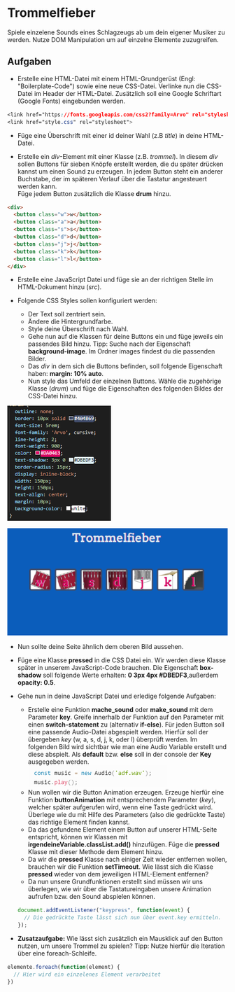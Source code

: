# Trommelfieber
Spiele einzelene Sounds eines Schlagzeugs ab um dein eigener Musiker zu werden. Nutze DOM Manipulation um auf einzelne Elemente zuzugreifen.

## Aufgaben

* Erstelle eine HTML-Datei mit einem HTML-Grundgerüst (Engl: "Boilerplate-Code") sowie eine neue CSS-Datei. Verlinke nun die CSS-Datei im Header der HTML-Datei. Zusätzlich soll eine Google Schriftart (Google Fonts) eingebunden werden.
```css
<link href="https://fonts.googleapis.com/css2?family=Arvo" rel="stylesheet">
<link href="style.css" rel="stylesheet">
```

* Füge eine Überschrift mit einer id deiner Wahl (z.B *title*) in deine HTML-Datei.

* Erstelle ein *div*-Element mit einer Klasse (z.B. *trommel*). In diesem *div* sollen Buttons für sieben Knöpfe erstellt werden, die du später drücken kannst um einen Sound zu erzeugen. In jedem Button steht ein anderer Buchstabe, der im späteren Verlauf über die Tastatur angesteuert werden kann.  
Füge jedem Button zusätzlich die Klasse **drum** hinzu.
```html
<div>
  <button class="w">w</button>
  <button class="a">a</button>
  <button class="s">s</button>
  <button class="d">d</button>
  <button class="j">j</button>
  <button class="k">k</button>
  <button class="l">l</button>
</div>
```

* Erstelle eine JavaScript Datei und füge sie an der richtigen Stelle im HTML-Dokument hinzu (*src*).

* Folgende CSS Styles sollen konfiguriert werden:
    - Der Text soll zentriert sein.
    - Ändere die Hintergrundfarbe.
    - Style deine Überschrift nach Wahl.
    - Gehe nun auf die Klassen für deine Buttons ein und füge jeweils ein passendes Bild hinzu. Tipp: Suche nach der Eigenschaft **background-image**. Im Ordner images findest du die passenden Bilder.
    - Das *div* in dem sich die Buttons befinden, soll folgende Eigenschaft haben: **margin: 10% auto**.
    - Nun style das Umfeld der einzelnen Buttons. Wähle die zugehörige Klasse (*drum*) und füge die Eigenschaften des folgenden Bildes der CSS-Datei hinzu.

![Trommelfieber](./docs/1.PNG)

![Trommelfieber](./docs/2.PNG) 

* Nun sollte deine Seite ähnlich dem oberen Bild aussehen.

* Füge eine Klasse **pressed** in die CSS Datei ein. Wir werden diese Klasse später in unserem JavaScript-Code brauchen. Die Eigenschaft **box-shadow** soll folgende Werte erhalten: **0 3px 4px #DBEDF3**,außerdem **opacity: 0.5**.

* Gehe nun in deine JavaScript Datei und erledige folgende Aufgaben:
   * Erstelle eine Funktion **mache_sound** oder **make_sound** mit dem Parameter **key**. Greife innerhalb der Funktion auf den Parameter mit einen **switch-statement** zu (alternativ **if-else**). Für jeden Button soll eine passende Audio-Datei abgespielt werden. Hierfür soll der übergeben *key* (w, a, s, d, j, k, oder l) überprüft werden. Im folgenden Bild wird sichtbar wie man eine Audio Variable erstellt und diese abspielt. Als **default** bzw. **else** soll in der console der **Key** ausgegeben werden.   
   ![Trommelfieber](./docs/3.PNG) 
   * Nun wollen wir die Button Animation erzeugen. Erzeuge hierfür eine Funktion **buttonAnimation** mit entsprechendem Parameter (*key*), welcher später aufgerufen wird, wenn eine Taste gedrückt wird. Überlege wie du mit Hilfe des Parameters (also die gedrückte Taste) das richtige Element finden kannst.
   * Da das gefundene Element einem Button auf unserer HTML-Seite entspricht, können wir Klassen mit **irgendeineVariable.classList.add()** hinzufügen. Füge die **pressed** Klasse mit dieser Methode dem Element hinzu.
   * Da wir die **pressed** Klasse nach einiger Zeit wieder entfernen wollen, brauchen wir die Funktion **setTimeout**. Wie lässt sich die Klasse **pressed** wieder von dem jeweiligen HTML-Element entfernen?
   * Da nun unsere Grundfunktionen erstellt sind müssen wir uns überlegen, wie wir über die Tastatureingaben unsere Animation aufrufen bzw. den Sound abspielen können. 
   ```js 
   document.addEventListener("keypress", function(event) {
     // Die gedrückte Taste lässt sich nun über event.key ermitteln.
   });
   ```
   
* **Zusatzaufgabe:** Wie lässt sich zusätzlich ein Mausklick auf den Button nutzen, um unsere Trommel zu spielen? Tipp: Nutze hierfür die Iteration über eine foreach-Schleife.
```js
elemente.foreach(function(element) {
  // Hier wird ein einzelenes Element verarbeitet
})
```